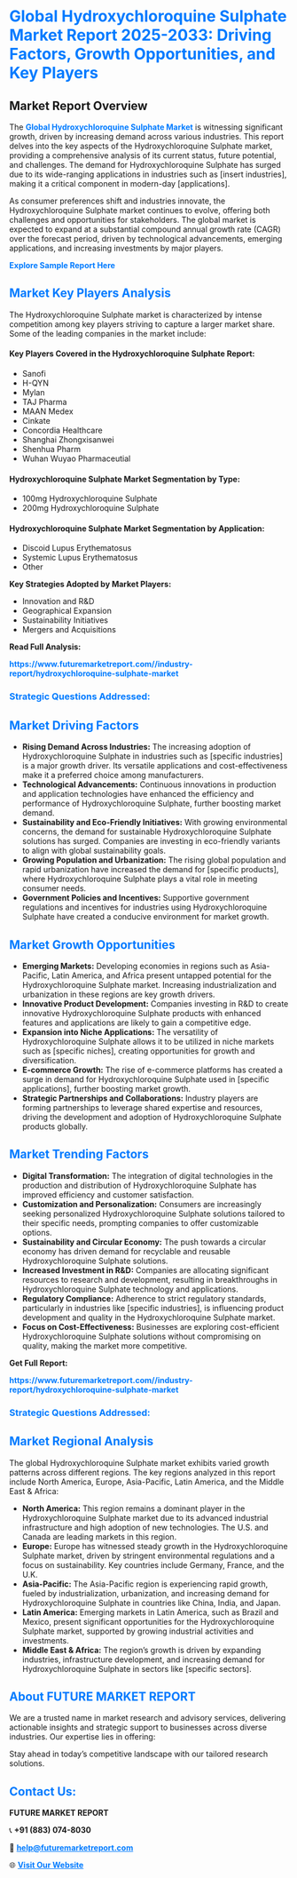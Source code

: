 <h1 style="color: #007BFF;">Global Hydroxychloroquine Sulphate Market Report 2025-2033: Driving Factors, Growth Opportunities, and Key Players</h1>

<section id="overview">
<h2>Market Report Overview</h2>
<p>The <a href="https://www.futuremarketreport.com//industry-report/hydroxychloroquine-sulphate-market" style="color: #007BFF; text-decoration: none;"><strong>Global Hydroxychloroquine Sulphate Market</strong></a> is witnessing significant growth, driven by increasing demand across various industries. This report delves into the key aspects of the Hydroxychloroquine Sulphate market, providing a comprehensive analysis of its current status, future potential, and challenges. The demand for Hydroxychloroquine Sulphate has surged due to its wide-ranging applications in industries such as [insert industries], making it a critical component in modern-day [applications].</p>
<p>As consumer preferences shift and industries innovate, the Hydroxychloroquine Sulphate market continues to evolve, offering both challenges and opportunities for stakeholders. The global market is expected to expand at a substantial compound annual growth rate (CAGR) over the forecast period, driven by technological advancements, emerging applications, and increasing investments by major players.</p>
</section>

<section id="overview">
<p><a href="https://www.futuremarketreport.com//request-sample/reportId=83795" style="color: #007BFF; text-decoration: none;"><strong>Explore Sample Report Here</strong></a></p>
</section>

<section id="key-players">
<h2 style="color: #007BFF;">Market Key Players Analysis</h2>
<p>The Hydroxychloroquine Sulphate market is characterized by intense competition among key players striving to capture a larger market share. Some of the leading companies in the market include:</p>
<h4>Key Players Covered in the Hydroxychloroquine Sulphate Report:</h4>
<ul><li>Sanofi</li><li>H-QYN</li><li>Mylan</li><li>TAJ Pharma</li><li>MAAN Medex</li><li>Cinkate</li><li>Concordia Healthcare</li><li>Shanghai Zhongxisanwei</li><li>Shenhua Pharm</li><li>Wuhan Wuyao Pharmaceutial</li></ul>
<h4>Hydroxychloroquine Sulphate Market Segmentation by Type:</h4>
<ul><li>100mg Hydroxychloroquine Sulphate</li><li>200mg Hydroxychloroquine Sulphate</li></ul>

<h4>Hydroxychloroquine Sulphate Market Segmentation by Application:</h4>
<ul><li>Discoid Lupus Erythematosus</li><li>Systemic Lupus Erythematosus</li><li>Other</li></ul>
<p><strong>Key Strategies Adopted by Market Players:</strong></p>
<ul>
<li>Innovation and R&D</li>
<li>Geographical Expansion</li>
<li>Sustainability Initiatives</li>
<li>Mergers and Acquisitions</li>
</ul>
</section>

<section>
<p><strong>Read Full Analysis: </strong></p><a href="https://www.futuremarketreport.com//industry-report/hydroxychloroquine-sulphate-market" style="color: #007BFF; text-decoration: none;"><strong>https://www.futuremarketreport.com//industry-report/hydroxychloroquine-sulphate-market</strong></a>
<h3 style="color: #007BFF;">Strategic Questions Addressed:</h3>
</section>

<section id="driving-factors">
<h2 style="color: #007BFF;">Market Driving Factors</h2>
<ul>
<li><strong>Rising Demand Across Industries:</strong> The increasing adoption of Hydroxychloroquine Sulphate in industries such as [specific industries] is a major growth driver. Its versatile applications and cost-effectiveness make it a preferred choice among manufacturers.</li>
<li><strong>Technological Advancements:</strong> Continuous innovations in production and application technologies have enhanced the efficiency and performance of Hydroxychloroquine Sulphate, further boosting market demand.</li>
<li><strong>Sustainability and Eco-Friendly Initiatives:</strong> With growing environmental concerns, the demand for sustainable Hydroxychloroquine Sulphate solutions has surged. Companies are investing in eco-friendly variants to align with global sustainability goals.</li>
<li><strong>Growing Population and Urbanization:</strong> The rising global population and rapid urbanization have increased the demand for [specific products], where Hydroxychloroquine Sulphate plays a vital role in meeting consumer needs.</li>
<li><strong>Government Policies and Incentives:</strong> Supportive government regulations and incentives for industries using Hydroxychloroquine Sulphate have created a conducive environment for market growth.</li>
</ul>
</section>

<section id="growth-opportunities">
<h2 style="color: #007BFF;">Market Growth Opportunities</h2>
<ul>
<li><strong>Emerging Markets:</strong> Developing economies in regions such as Asia-Pacific, Latin America, and Africa present untapped potential for the Hydroxychloroquine Sulphate market. Increasing industrialization and urbanization in these regions are key growth drivers.</li>
<li><strong>Innovative Product Development:</strong> Companies investing in R&D to create innovative Hydroxychloroquine Sulphate products with enhanced features and applications are likely to gain a competitive edge.</li>
<li><strong>Expansion into Niche Applications:</strong> The versatility of Hydroxychloroquine Sulphate allows it to be utilized in niche markets such as [specific niches], creating opportunities for growth and diversification.</li>
<li><strong>E-commerce Growth:</strong> The rise of e-commerce platforms has created a surge in demand for Hydroxychloroquine Sulphate used in [specific applications], further boosting market growth.</li>
<li><strong>Strategic Partnerships and Collaborations:</strong> Industry players are forming partnerships to leverage shared expertise and resources, driving the development and adoption of Hydroxychloroquine Sulphate products globally.</li>
</ul>
</section>

<section id="trending-factors">
<h2 style="color: #007BFF;">Market Trending Factors</h2>
<ul>
<li><strong>Digital Transformation:</strong> The integration of digital technologies in the production and distribution of Hydroxychloroquine Sulphate has improved efficiency and customer satisfaction.</li>
<li><strong>Customization and Personalization:</strong> Consumers are increasingly seeking personalized Hydroxychloroquine Sulphate solutions tailored to their specific needs, prompting companies to offer customizable options.</li>
<li><strong>Sustainability and Circular Economy:</strong> The push towards a circular economy has driven demand for recyclable and reusable Hydroxychloroquine Sulphate solutions.</li>
<li><strong>Increased Investment in R&D:</strong> Companies are allocating significant resources to research and development, resulting in breakthroughs in Hydroxychloroquine Sulphate technology and applications.</li>
<li><strong>Regulatory Compliance:</strong> Adherence to strict regulatory standards, particularly in industries like [specific industries], is influencing product development and quality in the Hydroxychloroquine Sulphate market.</li>
<li><strong>Focus on Cost-Effectiveness:</strong> Businesses are exploring cost-efficient Hydroxychloroquine Sulphate solutions without compromising on quality, making the market more competitive.</li>
</ul>
</section>

<section>
<p><strong>Get Full Report: </strong></p><a href="https://www.futuremarketreport.com//industry-report/hydroxychloroquine-sulphate-market" style="color: #007BFF; text-decoration: none;"><strong>https://www.futuremarketreport.com//industry-report/hydroxychloroquine-sulphate-market</strong></a>
<h3 style="color: #007BFF;">Strategic Questions Addressed:</h3>
</section>


<section id="regional-analysis">
<h2 style="color: #007BFF;">Market Regional Analysis</h2>
<p>The global Hydroxychloroquine Sulphate market exhibits varied growth patterns across different regions. The key regions analyzed in this report include North America, Europe, Asia-Pacific, Latin America, and the Middle East & Africa:</p>
<ul>
<li><strong>North America:</strong> This region remains a dominant player in the Hydroxychloroquine Sulphate market due to its advanced industrial infrastructure and high adoption of new technologies. The U.S. and Canada are leading markets in this region.</li>
<li><strong>Europe:</strong> Europe has witnessed steady growth in the Hydroxychloroquine Sulphate market, driven by stringent environmental regulations and a focus on sustainability. Key countries include Germany, France, and the U.K.</li>
<li><strong>Asia-Pacific:</strong> The Asia-Pacific region is experiencing rapid growth, fueled by industrialization, urbanization, and increasing demand for Hydroxychloroquine Sulphate in countries like China, India, and Japan.</li>
<li><strong>Latin America:</strong> Emerging markets in Latin America, such as Brazil and Mexico, present significant opportunities for the Hydroxychloroquine Sulphate market, supported by growing industrial activities and investments.</li>
<li><strong>Middle East & Africa:</strong> The region’s growth is driven by expanding industries, infrastructure development, and increasing demand for Hydroxychloroquine Sulphate in sectors like [specific sectors].</li>
</ul>
</section>

<footer>
<h2 style="color: #007BFF;">About FUTURE MARKET REPORT</h2>
<p>We are a trusted name in market research and advisory services, delivering actionable insights and strategic support to businesses across diverse industries. Our expertise lies in offering:</p>

<p>Stay ahead in today’s competitive landscape with our tailored research solutions.</p>

<h2 style="color: #007BFF;">Contact Us:</h2>
<p><strong>FUTURE MARKET REPORT</strong></p>
<p>📞 <strong>+91 (883) 074-8030</strong></p>
<p>📧 <strong><a href="mailto:help@futuremarketreport.com" style="color: #007BFF;">help@futuremarketreport.com</a></strong></p>
<p>🌐 <strong><a href="https://www.futuremarketreport.com/" style="color: #007BFF;">Visit Our Website</a></strong></p>
</footer>